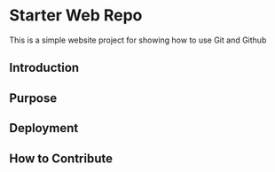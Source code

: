 # Starter Web Repo

This is a simple website project for showing how to use Git and Github

## Introduction

## Purpose

## Deployment

## How to Contribute
